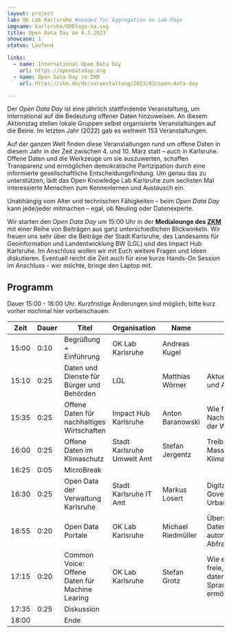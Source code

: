 ```yaml
---
layout: project
lab: OK Lab Karlsruhe #needed for Aggregation on Lab-Page
imgname: karlsruhe/ODDlogo-ka.svg
title: Open Data Day am 4.3.2023
showcase: 1
status: Laufend

links:
  - name: International Open Data Day
    url: https://opendataday.org
  - name: Open Data Day im ZKM
    url: https://zkm.de/de/veranstaltung/2023/03/open-data-day

---
```


<!--
links:
  - name: Open Data Day im ZKM
    url: https://zkm.de/de/veranstaltung/2023/03/open-data-day
-->


Der *Open Data Day* ist eine jährlich stattfindende Veranstaltung, um international auf die Bedeutung offener Daten hinzuweisen. An diesem Aktionstag stellen lokale Gruppen selbst organisierte Veranstaltungen auf die Beine. Im letzten Jahr (2022) gab es weltweit 153 Veranstaltungen. 

Auf der ganzen Welt finden diese Veranstaltungen rund um offene Daten in diesem Jahr in der Zeit zwischen 4. und 10. März statt – auch in Karlsruhe. Offene Daten und die Werkzeuge um sie auszuwerten, schaffen Transparenz und ermöglichen demokratische Partizipation durch eine informierte gesellschaftliche Entscheidungsfindung. Um genau das zu unterstützen, lädt das Open Knowledge Lab Karlsruhe zum sechsten Mal interessierte Menschen zum Kennenlernen und Austausch ein.

Unabhängig vom Alter und technischen Fähigkeiten – beim *Open Data Day* kann jede/jeder mitmachen – egal, ob Neuling oder Datenexperte.

Wir starten den *Open Data Day* um 15:00 Uhr in der **Medialounge des [ZKM](https://www.openstreetmap.org/way/224089410)** mit einer Reihe von Beiträgen aus ganz unterschiedlichen Blickwinkeln. Wir freuen uns sehr über die Beiträge der Stadt Karlsruhe, des Landesamts für Geoinformation und Landentwicklung BW (LGL) und des Impact Hub Karlsruhe. Im Anschluss wollen wir mit Euch weitere Fragen und Ideen diskutieren. Eventuell reicht die Zeit auch für eine kurze Hands-On Session im Anschluss - wer möchte, bringe den Laptop mit.


## Programm
Dauer 15:00 - 18:00 Uhr. Kurzfristige Änderungen sind möglich, bitte kurz vorher nochmal hier vorbeischauen.
 
| Zeit      | Dauer | Titel      | Organisation | Name      | Kurzbeschreibung |
| ----------- | ----------- | ----------- | ----------- | ----------- | ----------- |
|15:00|0:10|Begrüßung + Einführung|OK Lab Karlsruhe|Andreas Kugel||
|15:10|0:25|Daten und Dienste für Bürger und Behörden |LGL|Matthias Wörner|Aktuelle Angebote des LGL und Ausblick|
|15:35|0:25|Offene Daten für nachhaltiges Wirtschaften|Impact Hub Karlsruhe|Anton Baranowski|Wie fördern offene Daten die Nachhaltigkeitstransformation der Wirtschaft? |
|16:00|0:25|Offene Daten im Klimaschutz|Stadt Karlsruhe Umwelt Amt|Stefan Jergentz|Treibhausgas Bilanzierung, Massnahmen, Monitoring, Klimadashboard.|
|16:25|0:05|MicroBreak||||
|16:30|0:25|Open Data der Verwaltung Karlsruhe|Stadt Karlsruhe IT Amt|Markus Losert|Digitalstrategie, Data Governance, Smart City und Urbane Datenplattform|
|16:55|0:20|Open Data Portale|OK Lab Karlsruhe|Michael Riedmüller|Übersicht deutscher Datenportale und automatisierte Abfragemöglichkeiten|
|17:15|0:20|Common Voice: Offene Daten für Machine Learing|OK Lab Karlsruhe|Stefan Grotz|Wie eine offene Datenbank freie, unabhängige und datenschutzfreundlichere Spracherkennung für alle ermöglicht.|
|17:35|0:25|Diskussion||| |
|18:00||Ende||||

